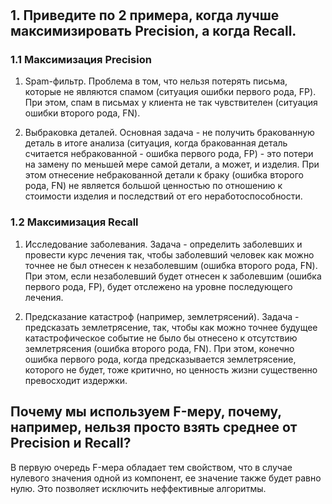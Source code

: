 #

## 1. Приведите по 2 примера, когда лучше максимизировать Precision, а когда Recall.

### 1.1 Максимизация Precision

1) Spam-фильтр. Проблема в том, что нельзя потерять письма, которые не являются спамом (ситуация ошибки первого рода, FP). При этом, спам в письмах у клиента не так чувствителен (ситуация ошибки второго рода, FN).

2) Выбраковка деталей. Основная задача - не получить бракованную деталь в итоге анализа (ситуация, когда бракованная деталь считается небракованной - ошибка первого рода, FP) - это потери на замену по меньшей мере самой детали, а может, и изделия. При этом отнесение небракованной детали к браку (ошибка второго рода, FN) не является большой ценностью по отношению к стоимости изделия и последствий от его неработоспособности.

### 1.2  Максимизация Recall

1) Исследование заболевания. Задача - определить заболевших и провести курс лечения так, чтобы заболевший человек как можно точнее не был отнесен к незаболевшим (ошибка второго рода, FN). При этом, если незаболевший будет отнесен к заболевшим (ошибка первого рода, FP), будет отслежено на уровне последующего лечения.

2) Предсказание катастроф (например, землетрясений). Задача - предсказать землетрясение, так, чтобы как можно точнее будущее катастрофическое событие не было бы отнесено к отсутствию землетрясения (ошибка второго рода, FN). При этом, конечно ошибка первого рода, когда предсказывается землетрясение, которого не будет, тоже критично, но ценность жизни существенно превосходит издержки.

## Почему мы используем F-меру, почему, например, нельзя просто взять среднее от Precision и Recall?

В первую очередь F-мера обладает тем свойством, что в случае нулевого значения одной из компонент, ее значение также будет равно нулю. Это позволяет исключить неффективные алгоритмы.
